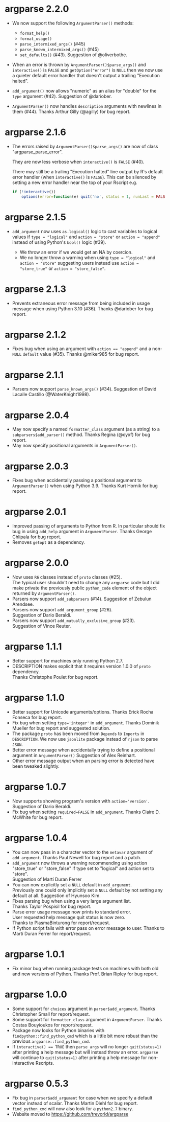 argparse 2.2.0
==============

* We now support the following `ArgumentParser()` methods:

  * `format_help()`
  * `format_usage()`
  * `parse_intermixed_args()` (#45)
  * `parse_known_intermixed_args()` (#45)
  * `set_defaults()` (#43).  Suggestion of @oliverbothe.

* When an error is thrown by `ArgumentParser()$parse_args()` and `interactive()` is `FALSE`
  and `getOption("error")` is `NULL` then
  we now use a quieter default error handler that doesn't output a trailing "Execution halted".

* `add_argument()` now allows "numeric" as an alias for "double" for the `type` argument (#42).
  Suggestion of @dariober.

* `ArgumentParser()` now handles `description` arguments with newlines in them (#44).
  Thanks Arthur Gilly (@agilly) for bug report.

argparse 2.1.6
==============

* The errors raised by `ArgumentParser()$parse_args()` are now of class "argparse_parse_error".

  They are now less verbose when `interactive()` is `FALSE` (#40).

  There may still be a trailing "Execution halted" line output by R's default error handler
  (when `interactive()` is `FALSE`).
  This can be silenced by setting a new error handler near the top of your Rscript e.g.

  ```r
  if (!interactive())
      options(error=function(e) quit('no', status = 1, runLast = FALSE))
  ```

argparse 2.1.5
==============

* `add_argument` now uses `as.logical()` logic to cast variables
  to logical values if `type = "logical"` and `action = "store"` or `action = "append"`
  instead of using Python's `bool()` logic (#39).

  + We throw an error if we would get an NA by coercion.
  + We no longer throw a warning when using `type = "logical"` and `action = "store"`
  suggesting users instead use `action = "store_true"` or `action = "store_false"`.

argparse 2.1.3
==============

* Prevents extraneous error message from being included in usage message 
  when using Python 3.10 (#36).
  Thanks @dariober for bug report.

argparse 2.1.2
==============

* Fixes bug when using an argument with `action == "append"` 
  and a non-`NULL` `default` value (#35).
  Thanks @miker985 for bug report.

argparse 2.1.1
==============

* Parsers now support ``parse_known_args()`` (#34).
  Suggestion of David Lacalle Castillo (@WaterKnight1998).

argparse 2.0.4
==============

* May now specify a named `formatter_class` argument (as a string)
  to a `subparsers$add_parser()` method.
  Thanks Regina (@oyxf) for bug report.
* May now specify positional arguments in `ArgumentParser()`.

argparse 2.0.3
==============

* Fixes bug when accidentally passing a positional argument
  to ``ArgumentParser()`` when using Python 3.9.
  Thanks Kurt Hornik for bug report.

argparse 2.0.1
==============

* Improved passing of arguments to Python from R.
  In particular should fix bug in using ``add_help`` argument in ``ArgumentParser``.
  Thanks George Chlipala for bug report.
* Removes ``getopt`` as a dependency.

argparse 2.0.0
==============

* Now uses ``R6`` classes instead of ``proto`` classes (#25).  
  The typical user shouldn't need to change any ``argparse`` code 
  but I did make private the previously public ``python_code``
  element of the object returned by ``ArgumentParser()``.
* Parsers now support ``add_subparsers`` (#14).
  Suggestion of Zebulun Arendsee.
* Parsers now support ``add_argument_group`` (#26).  
  Suggestion of Dario Beraldi. 
* Parsers now support ``add_mutually_exclusive_group`` (#23).  
  Suggestion of Vince Reuter.

argparse 1.1.1
==============

* Better support for machines only running Python 2.7.  
* DESCRIPTION makes explicit that it requires version 1.0.0 of ``proto`` dependency.  
  Thanks Christophe Poulet for bug report.

argparse 1.1.0
==============

* Better support for Unicode arguments/options.
  Thanks Erick Rocha Fonseca for bug report.
* Fix bug when setting ``type='integer'`` in ``add_argument``.
  Thanks Dominik Mueller for bug report and suggested solution.
* The package ``proto`` has been moved from ``Depends`` to ``Imports`` in ``DESCRIPTION``.
  We now use ``jsonlite`` package instead of ``rjson`` to parse ``JSON``.
* Better error message when accidentally trying to define a positional argument in ``ArgumentParser()``
  Suggestion of Alex Reinhart.
* Other error message output when an parsing error is detected have been tweaked slightly.

argparse 1.0.7
==============

* Now supports showing program's version with ``action='version'``.
  Suggestion of Dario Beraldi.
* Fix bug when setting ``required=FALSE`` in ``add_argument``.
  Thanks Claire D. McWhite for bug report.

argparse 1.0.4
==============

* You can now pass in a character vector to the ``metavar`` argument of ``add_argument``.
  Thanks Paul Newell for bug report and a patch.
* `add_argument` now throws a warning recommending using action "store_true" or "store_false" 
  if type set to "logical" and action set to "store".  
  Suggestion of Martí Duran Ferrer
* You can now explicitly set a `NULL` default in `add_argument`.  
  Previously one could only implicitly set a `NULL` default by not setting any default at all.
  Suggestion of Hyunsoo Kim.
* Fixes parsing bug when using a very large argument list.  
  Thanks Taylor Pospisil for bug report.
* Parse error usage message now prints to standard error.  
  User requested help message quit status is now zero.  
  Thanks to PlasmaBinturong for report/request.
* If Python script fails with error pass on error message to user.
  Thanks to Martí Duran Ferrer for report/request.

argparse 1.0.1
==============

* Fix minor bug when running package tests on machines with both old and new versions of Python.  Thanks Prof. Brian Ripley for bug report.

argparse 1.0.0
==============

* Some support for ``choices`` argument in ``parser$add_argument``.  Thanks Christopher Small for report/request.
* Some support for ``formatter_class`` argument in ``ArgumentParser``.  Thanks Costas Bouyioukos for report/request.
* Package now looks for Python binaries with ``findpython::find_python_cmd``
  which is a little bit more robust than the previous ``argparse::find_python_cmd``.
* If ``interactive() == TRUE`` then ``parse_args`` will no longer ``quit(status=1)`` after printing a help message
  but will instead throw an error.  ``argparse`` will continue to ``quit(status=1)`` after printing a help message
  for non-interactive Rscripts.

argparse 0.5.3
==============

* Fix bug in ``parser$add_argument`` for case when we specify a default vector
  instead of scalar.  Thanks Martin Diehl for bug report.
* ``find_python_cmd`` will now also look for a ``python2.7`` binary.
* Website moved to https://github.com/trevorld/argparse
